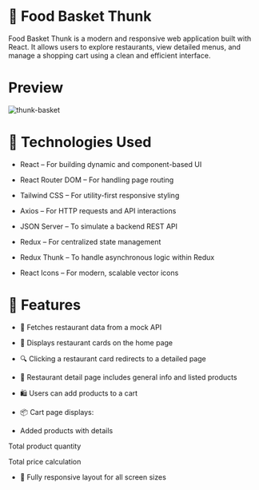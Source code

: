 # 🛒 Food Basket Thunk

Food Basket Thunk is a modern and responsive web application built with React. It allows users to explore restaurants, view detailed menus, and manage a shopping cart using a clean and efficient interface.

# Preview

![thunk-basket](https://github.com/user-attachments/assets/d764262c-9872-4add-86ac-44802b77171a)


# 🔧 Technologies Used

- React – For building dynamic and component-based UI

- React Router DOM – For handling page routing

- Tailwind CSS – For utility-first responsive styling

- Axios – For HTTP requests and API interactions

- JSON Server – To simulate a backend REST API

- Redux – For centralized state management

- Redux Thunk – To handle asynchronous logic within Redux

- React Icons – For modern, scalable vector icons

# 📱 Features

- 📡 Fetches restaurant data from a mock API

- 🧾 Displays restaurant cards on the home page

- 🔍 Clicking a restaurant card redirects to a detailed page

- 🧠 Restaurant detail page includes general info and listed products

- 🛍️ Users can add products to a cart

- 📦 Cart page displays:

- Added products with details

Total product quantity

Total price calculation

- 📲 Fully responsive layout for all screen sizes
